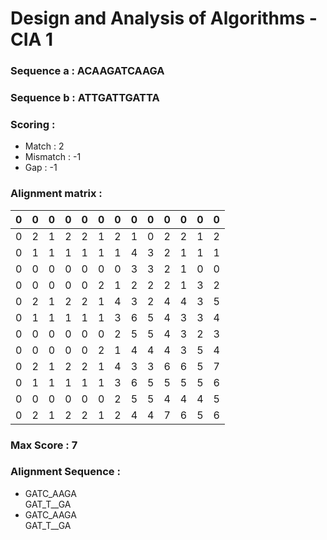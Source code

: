 # Design and Analysis of Algorithms - CIA 1

### Sequence a : ACAAGATCAAGA
### Sequence b : ATTGATTGATTA

### Scoring : 
* Match : 2
* Mismatch : -1
* Gap : -1

### Alignment matrix :
| 0 | 0 | 0 | 0 | 0 | 0 | 0 | 0 | 0 | 0 | 0 | 0 | 0 |
|---|---|---|---|---|---|---|---|---|---|---|---|---|
| 0 | 2 | 1 | 2 | 2 | 1 | 2 | 1 | 0 | 2 | 2 | 1 | 2 |
| 0 | 1 | 1 | 1 | 1 | 1 | 1 | 4 | 3 | 2 | 1 | 1 | 1 |
| 0 | 0 | 0 | 0 | 0 | 0 | 0 | 3 | 3 | 2 | 1 | 0 | 0 |
| 0 | 0 | 0 | 0 | 0 | 2 | 1 | 2 | 2 | 2 | 1 | 3 | 2 |
| 0 | 2 | 1 | 2 | 2 | 1 | 4 | 3 | 2 | 4 | 4 | 3 | 5 |
| 0 | 1 | 1 | 1 | 1 | 1 | 3 | 6 | 5 | 4 | 3 | 3 | 4 |
| 0 | 0 | 0 | 0 | 0 | 0 | 2 | 5 | 5 | 4 | 3 | 2 | 3 |
| 0 | 0 | 0 | 0 | 0 | 2 | 1 | 4 | 4 | 4 | 3 | 5 | 4 |
| 0 | 2 | 1 | 2 | 2 | 1 | 4 | 3 | 3 | 6 | 6 | 5 | 7 |
| 0 | 1 | 1 | 1 | 1 | 1 | 3 | 6 | 5 | 5 | 5 | 5 | 6 |
| 0 | 0 | 0 | 0 | 0 | 0 | 2 | 5 | 5 | 4 | 4 | 4 | 5 |
| 0 | 2 | 1 | 2 | 2 | 1 | 2 | 4 | 4 | 7 | 6 | 5 | 6 |

### Max Score : 7

### Alignment Sequence : 
* GATC_AAGA <br> GAT_T__GA
* GATC_AAGA <br> GAT_T__GA 
